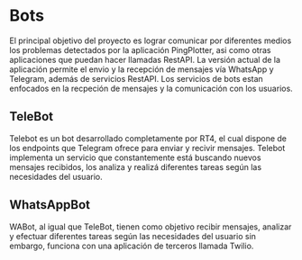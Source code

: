 # Bots

El principal objetivo del proyecto es lograr comunicar por diferentes medios los problemas detectados por la aplicación PingPlotter, asi como otras aplicaciones que puedan hacer llamadas RestAPI. La versión actual de la aplicación permite el envio y la recepción de mensajes vía WhatsApp y Telegram, además de servicios RestAPI. Los servicios de bots estan enfocados en la recpeción de mensajes y la comunicación con los usuarios. 


## TeleBot

Telebot es un bot desarrollado completamente por RT4, el cual dispone de los endpoints que Telegram ofrece para enviar y recivir mensajes. Telebot implementa un servicio que constantemente está buscando nuevos mensajes recibidos, los analiza y realizá diferentes tareas según las necesidades del usuario. 

## WhatsAppBot

WABot, al igual que TeleBot, tienen como objetivo recibir mensajes, analizar y efectuar diferentes tareas según las necesidades del usuario sin embargo, funciona con una aplicación de terceros llamada Twilio.
